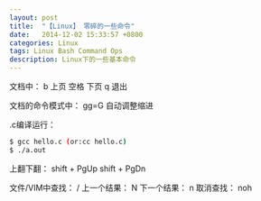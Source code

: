 ```yaml
---
layout: post
title:  "【Linux】 零碎的一些命令"
date:   2014-12-02 15:33:57 +0800
categories: Linux
tags: Linux Bash Command Ops
description: Linux下的一些基本命令
---
```

文档中：
b 上页
空格 下页
q 退出

文档的命令模式中：
gg=G 自动调整缩进

.c编译运行：
```sh
$ gcc hello.c (or:cc hello.c)
$ ./a.out
```


上翻下翻：
shift + PgUp
shift + PgDn

文件/VIM中查找：
/
上一个结果：
N
下一个结果：
n
取消查找：
noh